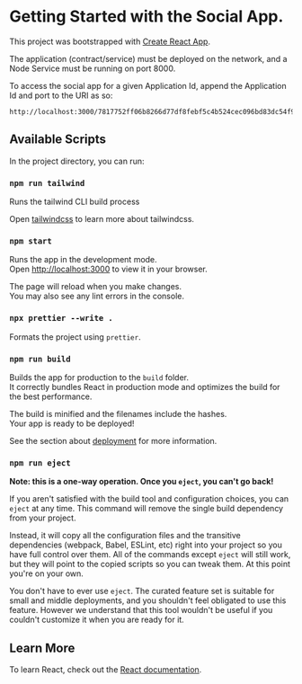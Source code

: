 # Getting Started with the Social App.

This project was bootstrapped with [Create React App](https://github.com/facebook/create-react-app).

The application (contract/service) must be deployed on the network, and a Node Service must be running
on port 8000.

To access the social app for a given Application Id, append the Application Id and port to the URI as so:

```
http://localhost:3000/7817752ff06b8266d77df8febf5c4b524cec096bd83dc54f989074fb94f833737ae984f32be2cee1dfab766fe2d0c726503c4d97117eb59023e9cc65a8ecd1f7000000000000000000000000000000007817752ff06b8266d77df8febf5c4b524cec096bd83dc54f989074fb94f833737ae984f32be2cee1dfab766fe2d0c726503c4d97117eb59023e9cc65a8ecd1f702000000000000000000000000000000&port=8000
```

## Available Scripts

In the project directory, you can run:

### `npm run tailwind`

Runs the tailwind CLI build process

Open [tailwindcss](https://tailwindcss.com/docs/installation) to learn more about tailwindcss.

### `npm start`

Runs the app in the development mode.\
Open [http://localhost:3000](http://localhost:3000) to view it in your browser.

The page will reload when you make changes.\
You may also see any lint errors in the console.

### `npx prettier --write .`

Formats the project using `prettier`.

### `npm run build`

Builds the app for production to the `build` folder.\
It correctly bundles React in production mode and optimizes the build for the best performance.

The build is minified and the filenames include the hashes.\
Your app is ready to be deployed!

See the section about [deployment](https://facebook.github.io/create-react-app/docs/deployment) for more information.

### `npm run eject`

**Note: this is a one-way operation. Once you `eject`, you can't go back!**

If you aren't satisfied with the build tool and configuration choices, you can `eject` at any time. This command will remove the single build dependency from your project.

Instead, it will copy all the configuration files and the transitive dependencies (webpack, Babel, ESLint, etc) right into your project so you have full control over them. All of the commands except `eject` will still work, but they will point to the copied scripts so you can tweak them. At this point you're on your own.

You don't have to ever use `eject`. The curated feature set is suitable for small and middle deployments, and you shouldn't feel obligated to use this feature. However we understand that this tool wouldn't be useful if you couldn't customize it when you are ready for it.

## Learn More

To learn React, check out the [React documentation](https://reactjs.org/).
